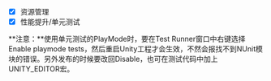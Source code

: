 * [x] 资源管理
* [x] 性能提升/单元测试

**注意：**使用单元测试的PlayMode时，要在Test Runner窗口中右键选择Enable playmode tests，然后重启Unity工程才会生效，不然会报找不到NUnit模块的错误。另外发布的时候要改回Disable，也可在测试代码中加上UNITY_EDITOR宏。

